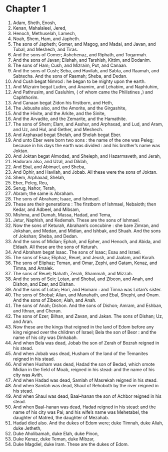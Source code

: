 # Chapter 1

1. Adam, Sheth, Enosh,
2. Kenan, Mahalaleel, Jered,
3. Henoch, Methuselah, Lamech,
4. Noah, Shem, Ham, and Japheth.
5. The sons of Japheth; Gomer, and Magog, and Madai, and Javan, and Tubal, and Meshech, and Tiras.
6. And the sons of Gomer; Ashchenaz, and Riphath, and Togarmah.
7. And the sons of Javan; Elishah, and Tarshish, Kittim, and Dodanim.
8. The sons of Ham; Cush, and Mizraim, Put, and Canaan.
9. And the sons of Cush; Seba, and Havilah, and Sabta, and Raamah, and Sabtecha. And the sons of Raamah; Sheba, and Dedan.
10. And Cush begat Nimrod : he began to be mighty upon the earth.
11. And Mizraim begat Ludim, and Anamim, and Lehabim, and Naphtuhim,
12. And Pathrusim, and Casluhim, ( of whom came the Philistines ,) and Caphthorim.
13. And Canaan begat Zidon his firstborn, and Heth,
14. The Jebusite also, and the Amorite, and the Girgashite,
15. And the Hivite, and the Arkite, and the Sinite,
16. And the Arvadite, and the Zemarite, and the Hamathite.
17. The sons of Shem; Elam, and Asshur, and Arphaxad, and Lud, and Aram, and Uz, and Hul, and Gether, and Meshech.
18. And Arphaxad begat Shelah, and Shelah begat Eber.
19. And unto Eber were born two sons : the name of the one was Peleg; because in his days the earth was divided : and his brother’s name was Joktan.
20. And Joktan begat Almodad, and Sheleph, and Hazarmaveth, and Jerah,
21. Hadoram also, and Uzal, and Diklah,
22. And Ebal, and Abimael, and Sheba,
23. And Ophir, and Havilah, and Jobab. All these were the sons of Joktan.
24. Shem, Arphaxad, Shelah,
25. Eber, Peleg, Reu,
26. Serug, Nahor, Terah,
27. Abram; the same is Abraham.
28. The sons of Abraham; Isaac, and Ishmael.
29. These are their generations : The firstborn of Ishmael, Nebaioth; then Kedar, and Adbeel, and Mibsam,
30. Mishma, and Dumah, Massa, Hadad, and Tema,
31. Jetur, Naphish, and Kedemah. These are the sons of Ishmael.
32. Now the sons of Keturah, Abraham’s concubine : she bare Zimran, and Jokshan, and Medan, and Midian, and Ishbak, and Shuah. And the sons of Jokshan; Sheba, and Dedan.
33. And the sons of Midian; Ephah, and Epher, and Henoch, and Abida, and Eldaah. All these are the sons of Keturah.
34. And Abraham begat Isaac. The sons of Isaac; Esau and Israel.
35. The sons of Esau; Eliphaz, Reuel, and Jeush, and Jaalam, and Korah.
36. The sons of Eliphaz; Teman, and Omar, Zephi, and Gatam, Kenaz, and Timna, and Amalek.
37. The sons of Reuel; Nahath, Zerah, Shammah, and Mizzah.
38. And the sons of Seir; Lotan, and Shobal, and Zibeon, and Anah, and Dishon, and Ezer, and Dishan.
39. And the sons of Lotan; Hori, and Homam : and Timna was Lotan’s sister.
40. The sons of Shobal; Alian, and Manahath, and Ebal, Shephi, and Onam. And the sons of Zibeon; Aiah, and Anah.
41. The sons of Anah; Dishon. And the sons of Dishon; Amram, and Eshban, and Ithran, and Cheran.
42. The sons of Ezer; Bilhan, and Zavan, and Jakan. The sons of Dishan; Uz, and Aran.
43. Now these are the kings that reigned in the land of Edom before any king reigned over the children of Israel; Bela the son of Beor : and the name of his city was Dinhabah.
44. And when Bela was dead, Jobab the son of Zerah of Bozrah reigned in his stead.
45. And when Jobab was dead, Husham of the land of the Temanites reigned in his stead.
46. And when Husham was dead, Hadad the son of Bedad, which smote Midian in the field of Moab, reigned in his stead: and the name of his city was Avith.
47. And when Hadad was dead, Samlah of Masrekah reigned in his stead.
48. And when Samlah was dead, Shaul of Rehoboth by the river reigned in his stead.
49. And when Shaul was dead, Baal–hanan the son of Achbor reigned in his stead.
50. And when Baal–hanan was dead, Hadad reigned in his stead: and the name of his city was Pai; and his wife’s name was Mehetabel, the daughter of Matred, the daughter of Mezahab.
51. Hadad died also. And the dukes of Edom were; duke Timnah, duke Aliah, duke Jetheth,
52. Duke Aholibamah, duke Elah, duke Pinon,
53. Duke Kenaz, duke Teman, duke Mibzar,
54. Duke Magdiel, duke Iram. These are the dukes of Edom.

